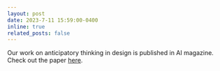 ```yaml
---
layout: post
date: 2023-7-11 15:59:00-0400
inline: true
related_posts: false
---
```


Our work on anticipatory thinking in design is published in AI magazine. Check out the paper [here](https://onlinelibrary.wiley.com/doi/full/10.1002/aaai.12101).
